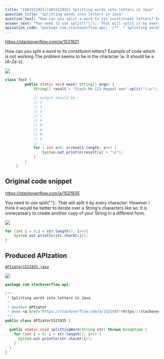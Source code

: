 ```yaml
---
title: "[Q#1521921][A#1521935] Splitting words into letters in Java"
question_title: "Splitting words into letters in Java"
question_text: "How can you split a word to its constituent letters? Example of code which is not working The problem seems to be in the character \\\\a. It should be a [A-Za-z]."
answer_text: "You need to use split(\"\");. That will split it by every character. However I think it would be better to iterate over a String's characters like so: It is unnecessary to create another copy of your String in a different form."
apization_code: "package com.stackoverflow.api;  /**  * Splitting words into letters in Java  *  * @author APIzator  * @see <a href=\"https://stackoverflow.com/a/1521935\">https://stackoverflow.com/a/1521935</a>  */ public class APIzator1521935 {    public static void splittingWord(String str) throws Exception {     for (int i = 0; i < str.length(); i++) {       System.out.println(str.charAt(i));     }   } }"
---
```


https://stackoverflow.com/q/1521921

How can you split a word to its constituent letters?
Example of code which is not working
The problem seems to be in the character \\a.
It should be a [A-Za-z].


<div class="code-logo"><img src="/stackoverflow.png" /></div>

```java
class Test {
         public static void main( String[] args) {
             String[] result = "Stack Me 123 Heppa1 oeu".split("\\a");                                                                                   

             // output should be
             // S
             // t
             // a
             // c
             // k
             // M
             // e
             // H
             // e
             // ...
             for ( int x=0; x<result.length; x++) {
                 System.out.println(result[x] + "\n");
             }
         }
     }
```


## Original code snippet

https://stackoverflow.com/a/1521935

You need to use split(&quot;&quot;);.
That will split it by every character.
However I think it would be better to iterate over a String&#x27;s characters like so:
It is unnecessary to create another copy of your String in a different form.

<div class="code-logo"><img src="/stackoverflow.png" /></div>

```java
for (int i = 0;i < str.length(); i++){
    System.out.println(str.charAt(i));
}
```

## Produced APIzation

[`APIzator1521935.java`](https://github.com/pasqualesalza/apization/raw/main/data/search/APIzator1521935.java)

<div class="code-logo"><img src="/apizator.png" /></div>

```java
package com.stackoverflow.api;

/**
 * Splitting words into letters in Java
 *
 * @author APIzator
 * @see <a href="https://stackoverflow.com/a/1521935">https://stackoverflow.com/a/1521935</a>
 */
public class APIzator1521935 {

  public static void splittingWord(String str) throws Exception {
    for (int i = 0; i < str.length(); i++) {
      System.out.println(str.charAt(i));
    }
  }
}

```